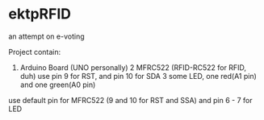 # ektpRFID
an attempt on e-voting

Project contain: 
1. Arduino Board (UNO personally)
2 MFRC522 (RFID-RC522 for RFID, duh) use pin 9 for RST, and pin 10 for SDA
3 some LED, one red(A1 pin) and one green(A0 pin)

use default pin for MFRC522 (9 and 10 for RST and SSA)
and pin 6 - 7 for LED
